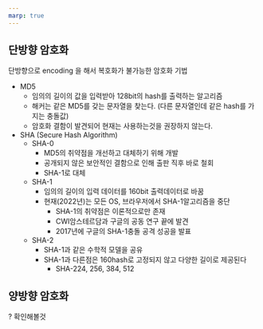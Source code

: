 ```yaml
---
marp: true
---
```


## 단방향 암호화
단방향으로 encoding 을 해서 복호화가 불가능한 암호화 기법
* MD5
  * 임의의 길이의 값을 입력받아 128bit의 hash를 출력하는 알고리즘
  * 해커는 같은 MD5를 갖는 문자열을 찾는다. (다른 문자열인데 같은 hash를 가지는 충돌값)
  * 암호화 결함이 발견되어 현재는 사용하는것을 권장하지 않는다.
* SHA (Secure Hash Algorithm)
  * SHA-0
    * MD5의 취약점을 개선하고 대체하기 위해 개발
    * 공개되지 않은 보안적인 결함으로 인해 출판 직후 바로 철회
    * SHA-1로 대체
  * SHA-1
    * 임의의 길이의 입력 데이터를 160bit 출력데이터로 바꿈
    * 현재(2022년)는 모든 OS, 브라우저에서 SHA-1알고리즘을 중단
      * SHA-1의 취약점은 이론적으로만 존재
      * CWI암스테르담과 구글의 공동 연구 끝에 발견
      * 2017년에 구글의 SHA-1충돌 공격 성공을 발표
  * SHA-2
    * SHA-1과 같은 수학적 모델을 공유 
    * SHA-1과 다른점은 160hash로 고정되지 않고 다양한 길이로 제공된다
      * SHA-224, 256, 384, 512

## 양방향 암호화
? 확인해볼것
